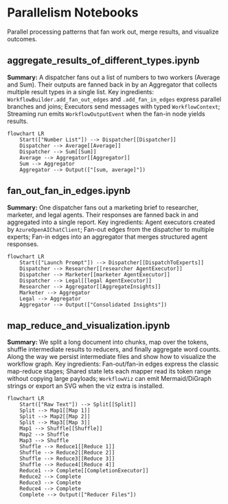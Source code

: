 # Parallelism Notebooks

Parallel processing patterns that fan work out, merge results, and visualize outcomes.

## aggregate_results_of_different_types.ipynb

**Summary:** A dispatcher fans out a list of numbers to two workers (Average and Sum). Their outputs are fanned back in by an Aggregator that collects multiple result types in a single list. Key ingredients: `WorkflowBuilder.add_fan_out_edges` and `.add_fan_in_edges` express parallel branches and joins; Executors send messages with typed `WorkflowContext`; Streaming run emits `WorkflowOutputEvent` when the fan-in node yields results.

```mermaid
flowchart LR
    Start(["Number List"]) --> Dispatcher[[Dispatcher]]
    Dispatcher --> Average[[Average]]
    Dispatcher --> Sum[[Sum]]
    Average --> Aggregator[[Aggregator]]
    Sum --> Aggregator
    Aggregator --> Output(["[sum, average]"])
```

## fan_out_fan_in_edges.ipynb

**Summary:** One dispatcher fans out a marketing brief to researcher, marketer, and legal agents. Their responses are fanned back in and aggregated into a single report. Key ingredients: Agent executors created by `AzureOpenAIChatClient`; Fan-out edges from the dispatcher to multiple experts; Fan-in edges into an aggregator that merges structured agent responses.

```mermaid
flowchart LR
    Start(["Launch Prompt"]) --> Dispatcher[[DispatchToExperts]]
    Dispatcher --> Researcher[[researcher AgentExecutor]]
    Dispatcher --> Marketer[[marketer AgentExecutor]]
    Dispatcher --> Legal[[legal AgentExecutor]]
    Researcher --> Aggregator[[AggregateInsights]]
    Marketer --> Aggregator
    Legal --> Aggregator
    Aggregator --> Output(["Consolidated Insights"])
```

## map_reduce_and_visualization.ipynb

**Summary:** We split a long document into chunks, map over the tokens, shuffle intermediate results to reducers, and finally aggregate word counts. Along the way we persist intermediate files and show how to visualize the workflow graph. Key ingredients: Fan-out/fan-in edges express the classic map-reduce stages; Shared state lets each mapper read its token range without copying large payloads; `WorkflowViz` can emit Mermaid/DiGraph strings or export an SVG when the viz extra is installed.

```mermaid
flowchart LR
    Start(["Raw Text"]) --> Split[[Split]]
    Split --> Map1[[Map 1]]
    Split --> Map2[[Map 2]]
    Split --> Map3[[Map 3]]
    Map1 --> Shuffle[[Shuffle]]
    Map2 --> Shuffle
    Map3 --> Shuffle
    Shuffle --> Reduce1[[Reduce 1]]
    Shuffle --> Reduce2[[Reduce 2]]
    Shuffle --> Reduce3[[Reduce 3]]
    Shuffle --> Reduce4[[Reduce 4]]
    Reduce1 --> Complete[[CompletionExecutor]]
    Reduce2 --> Complete
    Reduce3 --> Complete
    Reduce4 --> Complete
    Complete --> Output(["Reducer Files"])
```
